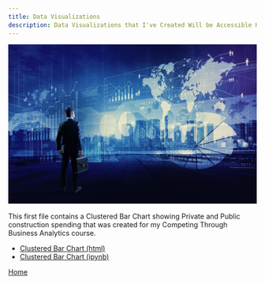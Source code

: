 ```yaml
---
title: Data Visualizations
description: Data Visualizations that I've Created Will be Accessible Here
---
```


![Class Image](/pics/classimage.jpg)

This first file contains a Clustered Bar Chart showing Private and Public construction spending that was created for my Competing Through Business Analytics course.
-  [Clustered Bar Chart (html)](M3Graphing.html)
-  [Clustered Bar Chart (ipynb)](M3Graphing.ipynb)


[Home](https://danewertz.github.io/)
